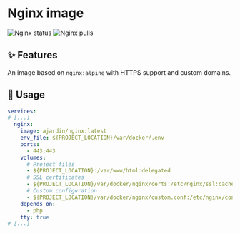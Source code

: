 Nginx image
===========
![Nginx status](https://img.shields.io/github/workflow/status/ajardin/docker-images/Nginx%20images?style=for-the-badge)
![Nginx pulls](https://img.shields.io/docker/pulls/ajardin/nginx?style=for-the-badge)

✨ Features
-----------
An image based on `nginx:alpine` with HTTPS support and custom domains.

🚀 Usage
--------
```yaml
services:
# [...]
  nginx:
    image: ajardin/nginx:latest
    env_file: ${PROJECT_LOCATION}/var/docker/.env
    ports:
      - 443:443
    volumes:
      # Project files
      - ${PROJECT_LOCATION}:/var/www/html:delegated
      # SSL certificates
      - ${PROJECT_LOCATION}/var/docker/nginx/certs:/etc/nginx/ssl:cached
      # Custom configuration
      - ${PROJECT_LOCATION}/var/docker/nginx/custom.conf:/etc/nginx/conf.d/custom.conf:ro
    depends_on:
      - php
    tty: true
# [...]
```

<!-- Resources -->
